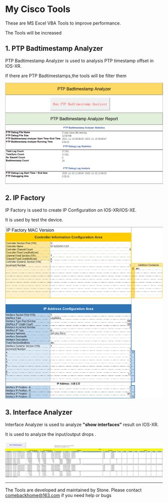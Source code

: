 # My Cisco Tools

These are MS Excel VBA Tools to improve performance.

The Tools will be increased 

## 1. PTP Badtimestamp Analyzer

PTP Badtimestamp Analyzer is used to analysis PTP timestamp offset in IOS-XR.

If there are PTP Badtimestamps,the tools will be filter them 

![image-20211115093909529](https://github.com/stonelee2005/myciscotool/blob/main/000.README/image-20211115093909529.png) 

 

## 2. IP Factory

IP Factory is used to create IP Configuration on IOS-XR/IOS-XE.

It is used by test the device.

![image-20211115094117198](https://github.com/stonelee2005/myciscotool/blob/main/000.README/image-20211115094117198.png) 



## 3. Interface Analyzer

Interface Analyzer is used to analyze **"show interfaces"** result on IOS-XR.

It is used to analyze the input/output drops .

![IF Analyzer](https://github.com/stonelee2005/myciscotool/blob/main/000.README/03-1-16369398368322.png)

---

The Tools are developed and maintained by Stone. Please contact <comebackhome@163.com> if you need help or bugs

